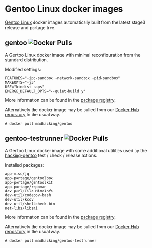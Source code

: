 # Gentoo Linux docker images

[Gentoo Linux](https://www.gentoo.org/) docker images automatically built from the latest stage3
release and portage tree.

## gentoo ![Docker Pulls](https://img.shields.io/docker/pulls/madhacking/gentoo)

A Gentoo Linux docker image with minimal reconfiguration from the standard distribution.

Modified settings:
 
```
FEATURES="-ipc-sandbox -network-sandbox -pid-sandbox"
MAKEOPTS="-j3"
USE="bindist caps"
EMERGE_DEFAULT_OPTS="--quiet-build y"
```

More information can be found in the [package registry](https://github.com/hacking-gentoo/gentoo/packages).

Alternatively the docker image may be pulled from our [Docker Hub repository](https://hub.docker.com/r/madhacking/gentoo) in the usual way.

```
# docker pull madhacking/gentoo
```

## gentoo-testrunner ![Docker Pulls](https://img.shields.io/docker/pulls/madhacking/gentoo-testrunner)

A Gentoo Linux docker image with some additional utilities used by the [hacking-gentoo](https://github.com/hacking-gentoo) test / check / release actions.

Installed packages:

```
app-misc/jq
app-portage/gentoolbox
app-portage/gentoolkit
app-portage/repoman
dev-perl/File-MimeInfo
dev-util/codecov-bash
dev-util/kcov
dev-util/shellcheck-bin
net-libs/libsmi
```

More information can be found in the [package registry](https://github.com/hacking-gentoo/gentoo/packages).

Alternatively the docker image may be pulled from our [Docker Hub repository](https://hub.docker.com/r/madhacking/gentoo) in the usual way.

```
# docker pull madhacking/gentoo-testrunner
```

